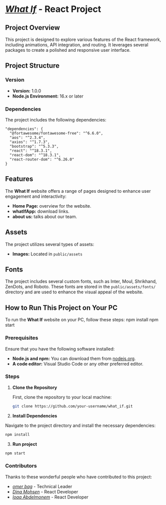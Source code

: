# *[What If](https://main--whatif-bughub.netlify.app/)* - React Project

## Project Overview

This project is designed to explore various features of the React framework, including animations, API integration, and routing. It leverages several packages to create a polished and responsive user interface.

## Project Structure

### Version
- **Version:** 1.0.0
- **Node.js Environment:** 16.x or later

### Dependencies

The project includes the following dependencies:

```node
"dependencies": {
  "@fortawesome/fontawesome-free": "^6.6.0",
  "aos": "^2.3.4",
  "axios": "^1.7.3",
  "bootstrap": "^5.3.3",
  "react": "^18.3.1",
  "react-dom": "^18.3.1",
  "react-router-dom": "^6.26.0"
}
```

## Features

The **What If** website offers a range of pages designed to enhance user engagement and interactivity:

- **Home Page:** overview for the website.
- **whatIfApp:** download links.
- **about us:** talks about our team.

## Assets

The project utilizes several types of assets:

- **Images:** Located in `public/assets`

## Fonts

The project includes several custom fonts, such as Inter, Moul, Shrikhand, ZenDots, and Roboto. These fonts are stored in the `public/assets/fonts/` directory and are used to enhance the visual appeal of the website.

## How to Run This Project on Your PC

To run the **What If** website on your PC, follow these steps:
npm install
npm start

### Prerequisites

Ensure that you have the following software installed:

- **Node.js and npm:** You can download them from [nodejs.org](https://nodejs.org/).
- **A code editor:** Visual Studio Code or any other preferred editor.

### Steps

1. **Clone the Repository**

   First, clone the repository to your local machine:

   ```bash
   git clone https://github.com/your-username/what_if.git
   ```

 2. **Install Dependencies**

Navigate to the project directory and install the necessary dependencies:

```bash
npm install
```

3. **Run project**

```bash
npm start
```

### Contributors
Thanks to these wonderful people who have contributed to this project:

 - *[omer bag](https://github.com/omerbag-9)*  - Technical Leader
- *[Dina Mohsen](https://github.com/dina0a)* - React Developer
- *[loaa Abdelmonem](https://github.com/loaa17)* - React Developer

